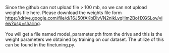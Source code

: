 Since the github can not upload file > 100 mb, so we can not upload weights file here. Please download the weights file form https://drive.google.com/file/d/16J50fAKbDlvVN2nikLyqHm2BoHXGSLov/view?usp=sharing. <br><br>
You will get a file named model_parameter.pth from the drive and this is the weight parameters we obtained by training on our dataset. The utilize of this can be found in the finetuning.py. 
